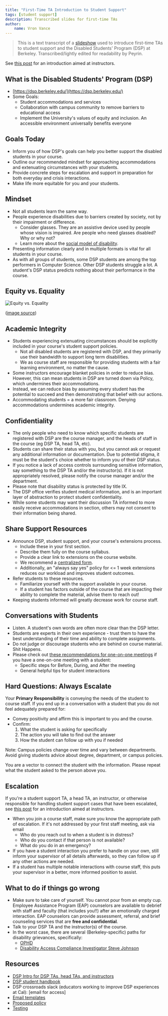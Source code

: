 ```yaml
---
title: "First-Time TA Introduction to Student Support"
tags: [student support]
description: Transcribed slides for first-time TAs
author:
    name: Vron Vance
---
```


> This is a text transcript of a [slideshow](https://docs.google.com/presentation/d/1pyOYHokj8knUWBcZfa3eEbhc20oK41DYT_3-soAyyzE) used to introduce first-time TAs to student support and the Disabled Students' Program (DSP) at Berkeley. Transcribed/lightly edited for readability by Peyrin.

See [this post](/instructor-student-support-intro) for an introduction aimed at instructors.

## What is the Disabled Students' Program (DSP)

- [https://dsp.berkeley.edu/](https://dsp.berkeley.edu/)
- Some Goals:
  - Student accommodations and services
  - Collaboration with campus community to remove barriers to educational access
  - Implement the University's values of equity and inclusion. An accessible environment universally benefits everyone


## Goals Today

- Inform you of how DSP's goals can help you better support the disabled students in your course.
- Outline our recommended mindset for approaching accommodations and extenuating circumstances with your students.
- Provide concrete steps for escalation and support in preparation for both everyday and crisis interactions.
- Make life more equitable for you and your students.


## Mindset

- Not all students learn the same way.
- People experience disabilities due to barriers created by society, not by their impairment or difference. 
  - Consider glasses. They are an assistive device used by people whose vision is impaired. Are people who need glasses disabled? Why or why not?
  - Learn more about the [social model of disability](https://www.scope.org.uk/about-us/social-model-of-disability/).
- Presenting information clearly and in multiple formats is vital for all students in your course.
- As with all groups of students, some DSP students are among the top performers in Computer Science. Other DSP students struggle a lot. A student's DSP status predicts nothing about their performance in the course.


## Equity vs. Equality

![Equity vs. Equality](https://betterbikeshare.org/wp-content/uploads/2019/10/pasted-image-0-640x360.png)

([image source](https://betterbikeshare.org/2019/10/24/equity-vs-equality/))


## Academic Integrity

- Students experiencing extenuating circumstances should be explicitly included in your course's student support policies.
  - Not all disabled students are registered with DSP, and they primarily use their bandwidth to support long term disabilities.
  - We as course staff are responsible for providing students with a fair learning environment, no matter the cause.
- Some instructors encourage blanket policies in order to reduce bias. However, this can mean students in DSP are turned down via Policy, which undermines their accommodations.
- Instead, we can reduce bias by assuming every student has the potential to succeed and then demonstrating that belief with our actions.
- Accommodating students = a more fair classroom. Denying accommodations undermines academic integrity.


## Confidentiality

- The only people who need to know which specific students are registered with DSP are the course manager, and the heads of staff in the course (eg DSP TA, head TA, etc).
- Students can share their status with you, but you cannot ask or request any additional information or documentation. Due to potential stigma, it must be the student's choice whether to inform you of their DSP status.
- If you notice a lack of access controls surrounding sensitive information, say something to the DSP TA and/or the instructor(s). If it is not appropriately resolved, please notify the course manager and/or the department.
- Please note that disability status is protected by title IX.
- The DSP office verifies student medical information, and is an important layer of abstraction to protect student confidentiality.
- While some students may want their discussion TA informed to more easily receive accommodations in section, others may not consent to their information being shared. 


## Share Support Resources

- Announce DSP, student support, and your course's extensions process.
  - Include these in your first section.
  - Describe them fully on the course syllabus.
  - Provide a clear link to extensions on the course website. 
  - We recommend a [centralized form](https://docs.google.com/document/d/18NBHwRaClsXc17mdzVd2x-kZkFldyuLlnd01lfUQxrg/).
  - Additionally, an "always say yes" policy for <= 1 week extensions reduces our workload and improves student outcomes.
- Refer students to these resources.
  - Familiarize yourself with the support available in your course.
  - If a student has factors outside of the course that are impacting their ability to complete the material, advise them to reach out!
- Keeping students informed will greatly decrease work for course staff.


## Conversations with Students

- Listen. A student's own words are often more clear than the DSP letter.
- Students are experts in their own experience - trust them to have the best understanding of their time and ability to complete assignments.
- Do not judge or discourage students who are behind on course material. Shit Happens.
- Please check out [these recommendations for one-on-one meetings](/student-support-meetings-guide) if you have a one-on-one meeting with a student:
  - Specific steps for Before, During, and After the meeting
  - General helpful tips for student interactions


## Hard Questions: Always Escalate

Your **Primary Responsibility** is conveying the needs of the student to course staff. If you end up in a conversation with a student that you do not feel adequately prepared for:
- Convey positivity and affirm this is important to you and the course.
- Confirm:
  1. What the student is asking for specifically
  2. The action you will take to find out the answer
  3. How the student can follow up with you if needed

Note: Campus policies change over time and vary between departments. Avoid giving students advice about degree, department, or campus policies.

You are a vector to connect the student with the information. Please repeat what the student asked to the person above you.


## Escalation

If you're a student support TA, a head TA, an instructor, or otherwise responsible for handling student support cases that have been escalated, see [this post](/instructor-student-support-intro) for an introduction aimed at instructors.

- When you join a course staff, make sure you know the appropriate path of escalation. If it's not addressed by your first staff meeting, ask via email
  - Who do you reach out to when a student is in distress?
  - Who do you contact if that person is not available?
  - What do you do in an emergency?
- If you have a student interaction you prefer to handle on your own, still inform your supervisor of all details afterwards, so they can follow up if any other actions are needed.
- If a student has multiple notable interactions with course staff, this puts your supervisor in a better, more informed position to assist.


## What to do if things go wrong

- Make sure to take care of yourself. You cannot pour from an empty cup. Employee Assistance Program (EAP) counselors are available to debrief with staff and faculty (that includes you!!) after an emotionally charged interaction. EAP counselors can provide assessment, referral, and brief counseling services that are **free and confidential**.
- Talk to your DSP TA and the instructor(s) of the course.
- In the worst case, there are several (Berkeley-specific) paths for disability grievances, specifically:
  - [OPHD](https://ophd.berkeley.edu/)
  - [Disability Access Compliance Investigator Steve Johnson](https://dac.berkeley.edu/steve-johnston)


## Resources

- [DSP Intro for DSP TAs, head TAs, and instructors](https://docs.google.com/presentation/d/1NNswKFPFS0M0_NT3xpdmBy1pVtSVpkalW3A1n4W0Bpg)
- [DSP student handbook](https://docs.google.com/document/d/1u8s5lgsCT-j19OUCAPiMEZBjCk566UyiZ19awtQIQYY)
- DSP crossroads slack (educators working to improve DSP experiences at Cal):
[email for access]
- [Email templates](https://docs.google.com/document/d/1frkjlDn8x1U9ey0AK-bcQUkc_I0lgQAEmDHtFFr5Mto)
- [Proposed policy](https://docs.google.com/document/d/18NBHwRaClsXc17mdzVd2x-kZkFldyuLlnd01lfUQxrg)
- [Testing](https://docs.google.com/document/d/1T4tIrbmADUhae25eRUelvDT378ZZbi0zr5R9VySghOo)